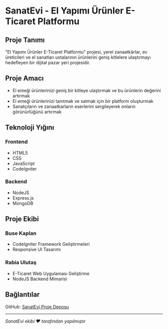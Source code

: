 # SanatEvi - El Yapımı Ürünler E-Ticaret Platformu 

## Proje Tanımı

"El Yapımı Ürünler E-Ticaret Platformu" projesi, yerel zanaatkârlar, ev üreticileri ve el sanatları ustalarının ürünlerini geniş kitlelere ulaştırmayı hedefleyen bir dijital pazar yeri projesidir.

## Proje Amacı

- El emeği ürünlerinizi geniş bir kitleye ulaştırmak ve bu ürünlerin değerini artırmak
- El emeği ürünlerinizi tanıtmak ve satmak için bir platform oluşturmak
- Sanatçıların ve zanaatkarların eserlerini sergileyerek onların görünürlüğünü artırmak

## Teknoloji Yığını

### Frontend
- HTML5
- CSS
- JavaScript
- CodeIgniter

### Backend
- NodeJS
- Express.js
- MongoDB

## Proje Ekibi

### Buse Kaplan
- CodeIgniter Framework Geliştirmeleri
- Responsive UI Tasarımı

### Rabia Ulutaş
- E-Ticaret Web Uygulaması Geliştirme
- NodeJS Backend Mimarisi

## Bağlantılar

GitHub: [SanatEvi Proje Deposu](https://github.com/RabiaBuse/urunyonetimi)

---

*SanatEvi ekibi ❤️ tarafından yapılmıştır*
